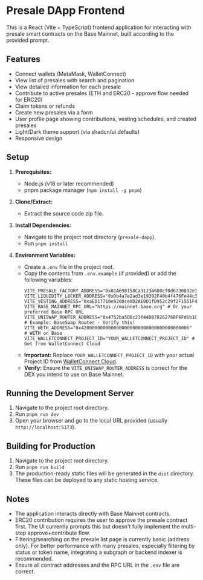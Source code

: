 # Presale DApp Frontend

This is a React (Vite + TypeScript) frontend application for interacting with presale smart contracts on the Base Mainnet, built according to the provided prompt.

## Features

- Connect wallets (MetaMask, WalletConnect)
- View list of presales with search and pagination
- View detailed information for each presale
- Contribute to active presales (ETH and ERC20 - approve flow needed for ERC20)
- Claim tokens or refunds
- Create new presales via a form
- User profile page showing contributions, vesting schedules, and created presales
- Light/Dark theme support (via shadcn/ui defaults)
- Responsive design

## Setup

1.  **Prerequisites:**
    *   Node.js (v18 or later recommended)
    *   pnpm package manager (`npm install -g pnpm`)

2.  **Clone/Extract:**
    *   Extract the source code zip file.

3.  **Install Dependencies:**
    *   Navigate to the project root directory (`presale-dapp`).
    *   Run `pnpm install`

4.  **Environment Variables:**
    *   Create a `.env` file in the project root.
    *   Copy the contents from `.env.example` (if provided) or add the following variables:
        ```env
        VITE_PRESALE_FACTORY_ADDRESS="0x81A698158Ca312346D0cf0d6730832e19b67bD4D"
        VITE_LIQUIDITY_LOCKER_ADDRESS="0xDb4a7e2ad3e19392F40b4f476Fe44c381f1C7Ef7"
        VITE_VESTING_ADDRESS="0xaED17710e9208ce0D2AE0D1fD952c29f2F1551F4"
        VITE_BASE_MAINNET_RPC_URL="https://mainnet.base.org" # Or your preferred Base RPC URL
        VITE_UNISWAP_ROUTER_ADDRESS="0x4752ba5DBc23f44D87826276BF6Fd6b1C372aD24" # Example: BaseSwap Router - Verify this!
        VITE_WETH_ADDRESS="0x4200000000000000000000000000000000000006" # WETH on Base
        VITE_WALLETCONNECT_PROJECT_ID="YOUR_WALLETCONNECT_PROJECT_ID" # Get from WalletConnect Cloud
        ```
    *   **Important:** Replace `YOUR_WALLETCONNECT_PROJECT_ID` with your actual Project ID from [WalletConnect Cloud](https://cloud.walletconnect.com/).
    *   **Verify:** Ensure the `VITE_UNISWAP_ROUTER_ADDRESS` is correct for the DEX you intend to use on Base Mainnet.

## Running the Development Server

1.  Navigate to the project root directory.
2.  Run `pnpm run dev`
3.  Open your browser and go to the local URL provided (usually `http://localhost:5173`).

## Building for Production

1.  Navigate to the project root directory.
2.  Run `pnpm run build`
3.  The production-ready static files will be generated in the `dist` directory. These files can be deployed to any static hosting service.

## Notes

*   The application interacts directly with Base Mainnet contracts.
*   ERC20 contribution requires the user to approve the presale contract first. The UI currently prompts this but doesn't fully implement the multi-step approve+contribute flow.
*   Filtering/searching on the presale list page is currently basic (address only). For better performance with many presales, especially filtering by status or token name, integrating a subgraph or backend indexer is recommended.
*   Ensure all contract addresses and the RPC URL in the `.env` file are correct.

